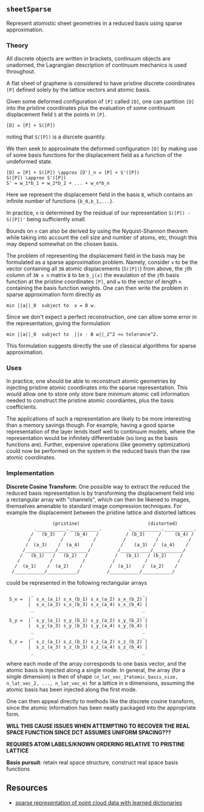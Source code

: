 
## `sheetSparse`
Represent atomistic sheet geometries in a reduced basis using sparse approximation.

### Theory
All discrete objects are written in brackets, continuum objects are unadorned, the Lagrangian description of continuum mechanics is used throughout.

A flat sheet of graphene is considered to have pristine discrete coordinates `[P]` defined solely by the lattice vectors and atomic basis.

Given some deformed configuration of `[P]` called `[D]`, one can partition `[D]` into the pristine coordinates plus the evaluation of some continuum displacement field `S` at the points in `[P]`.

```
[D] = [P] + S([P]) 
```
noting that `S([P])` is a disrcete quantity.

We then seek to approximate the deformed configuration `[D]` by making use of some basis functions for the displacement field as a function of the undeformed state.

```
[D] = [P] + S([P]) \approx [D']_n = [P] + S'([P])
S([P]) \approx S'([P])
S' = w_1*b_1 + w_2*b_2 + ... + w_n*b_n
```

Here we represent the displacement field in the basis `B`, which contains an infinite number of functions `{b_0,b_1,...}`.

In practice, `n` is determined by the residual of our representation `S([P]) - S([P])'` being sufficiently small.

Bounds on `n` can also be derived by using the Nyquist-Shannon theorem while taking into account the cell size and number of atoms, etc, though this may depend somewhat on the chosen basis.

The problem of representing the displacement field in the basis may be formulated as a sparse approximation problem.
Namely, consider `x` to be the vector containing all `3N` atomic displacements (`S([P])`) from above, the `j`th column of `3N x n` matrix `B` to be `b_j(x)` the evaulation of the `j`th basis function at the pristine coordinates `[P]`, and `w` to the vector of length `n` containing the basis function weights. 
One can then write the problem in sparse approximation form directly as
```
min ||a||_0  subject to  x = B w.
```

Since we don't expect a perfect reconstruction, one can allow some error in the representation, giving the formulation
```
min ||a||_0  subject to  ||x - B w||_2^2 <= tolerance^2.
```

This formulation suggests directly the use of classical algorithms for sparse approximation.


### Uses
In practice, one should be able to reconstruct atomic geometries by injecting pristine atomic coordinates into the sparse representation.
This would allow one to store only store bare minimum atomic cell information needed to construct the pristine atomic coordiantes, plus the basis coefficients.

The applications of such a representation are likely to be more interesting than a memory savings though.
For example, having a good sparse representation of the layer lends itself well to continuum models, where the representation would be infinitely differentiable (so long as the basis functions are).
Further, expensive operations (like geometry optimization) could now be performed on the system in the reduced basis than the raw atomic coordinates.


### Implementation
**Discrete Cosine Transform**: One possible way to extract the reduced the reduced basis representation is by transforming the displacement field into a rectangular array with "channels", which can then be likened to images, themselves amenable to standard image compression techniques.
For example the displacement between the pristine lattice and distorted lattices
```
                 (pristine)                         (distorted)
          .___________.___________.          .___________.___________.
         /   (b_3)   /   (b_4)   /          / (b_3)     /     (b_4) /
        /           /           /          /           /           /
       /  (a_3)    /  (a_4)    /          /    (a_3)  /  (a_4)    /
      /___________/___________/          /___________/___________/
     /   (b_1)   /   (b_2)   /          /   (b_1)   / (b_2)     /
    /           /           /          /           /           /
   /  (a_1)    /  (a_2)    /          /  (a_1)    /  (a_2)    /
  /___________/___________/          /___________/___________/
```
could be represented in the following rectangular arrays
```
         _                                        _
 S_x =  |  s_x_(a_1) s_x_(b_1) s_x_(a_2) s_x_(b_2) |
        |  s_x_(a_3) s_x_(b_3) s_x_(a_4) s_x_(b_4) |
         _                                        _
         _                                        _
 S_y =  |  s_y_(a_1) s_y_(b_1) s_y_(a_2) s_y_(b_2) |
        |  s_y_(a_3) s_y_(b_3) s_y_(a_4) s_y_(b_4) |
         _                                        _
         _                                        _
 S_z =  |  s_z_(a_1) s_z_(b_1) s_z_(a_2) s_z_(b_2) |
        |  s_z_(a_3) s_z_(b_3) s_z_(a_4) s_z_(b_4) |
         _                                        _
```
where each mode of the array corresponds to one basis vector, and the atomic basis is injected along a single mode.
In general, the array (for a single dimension) is then of shape `(n_lat_vec_1*atomic_basis_size, n_lat_vec_2, ..., n_lat_vec_m)` for a lattice in `m` dimensions, assuming the atomic basis has been injected along the first mode.

One can then appeal directly to methods like the discrete cosine transform, since the atomic information has been neatly packaged into the appropriate form.

**WILL THIS CAUSE ISSUES WHEN ATTEMPTING TO RECOVER THE REAL SPACE FUNCTION SINCE DCT ASSUMES UNIFORM SPACING???**

**REQUIRES ATOM LABELS/KNOWN ORDERING RELATIVE TO PRISTINE LATTICE**

**Basis pursuit**: retain real space structure, construct real space basis functions 

## Resources
- [sparse representation of point cloud data with learned dictionaries](https://www.researchgate.net/publication/311668564_Cloud_Dictionary_Sparse_Coding_and_Modeling_for_Point_Clouds#pf2)

